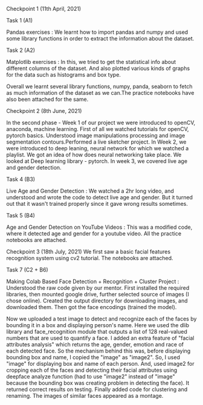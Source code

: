 Checkpoint 1 (11th April, 2021)


Task 1 (A1)

Pandas exercises : We learnt how to import pandas and numpy and used some library functions in order to extract the information about the dataset.

Task 2 (A2)

Matplotlib exercises : In this, we tried to get the statistical info about different columns of the dataset. And also plotted various kinds of graphs for the data such as histograms and box type.

Overall we learnt several library functions, numpy, panda, seaborn to fetch as much information of the dataset as we can.The practice notebooks have also been attached for the same.

Checkpoint 2  (8th June, 2021)

In the second phase - Week 1 of our project we were introduced to openCV, anaconda, machine learning. First of all we watched tutorials for openCV, pytorch basics. Understood image manipulations processing and image segmentation contours.Performed a live sketcher project. 
In Week 2, we were introduced to deep leaning, neural network for which we watched a playlist. We got an idea of how does neural networking take place. We looked at Deep learning library - pytorch.
In week 3, we covered live age and gender detection.

Task 4 (B3)

Live Age and Gender Detection : We watched a 2hr long video, and understood and wrote the code to detect live age and gender. But it turned out that it wasn't trained properly since it gave wrong results sometimes.

Task 5 (B4)

Age and Gender Detection on YouTube Videos : This was a modified code, where it detected age and gender for a youtube video.
All the practice notebooks are attached.

Checkpoint 3 (18th July, 2021)
We first saw a basic facial features recognition system using cv2 tutorial. The notebooks are attached.

Task 7 (C2 + B6)

Making Colab Based Face Detection + Recognition + Cluster Project : Understood the raw code given by our mentor. First installed the required libraries, then mounted google drive, further selected source of images (I chose online). Created the output directory for downloading images, and downloaded them. Then got the face encodings (trained the model).

Now we uploaded a test image to detect and recognize each of the faces by bounding it in a box and displaying person's name. Here we used the dlib library and face_recognition module that outputs a list of 128 real-valued numbers that are used to quantify a face.
I added an extra feature of "facial attributes analysis" which returns the age, gender, emotion and race of each detected face. 
So the mechanism behind this was, before displaying bounding box and name, I copied the "image" as "image2". So, I used "image" for displaying box and name of each person. And, used image2 for cropping each of the faces and detecting their facial attributes using deepface analyze function (had to use "image2" instead of "image" because the bounding box was creating problem in detecting the face).
It returned correct results on testing.
Finally added code for clustering and renaming. The images of similar faces appeared as a montage.




